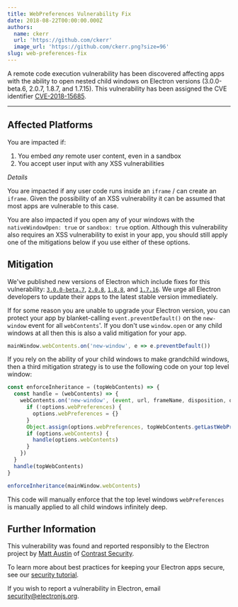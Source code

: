 ```yaml
---
title: WebPreferences Vulnerability Fix
date: 2018-08-22T00:00:00.000Z
authors:
  name: ckerr
  url: 'https://github.com/ckerr'
  image_url: 'https://github.com/ckerr.png?size=96'
slug: web-preferences-fix
---
```

A remote code execution vulnerability has been discovered affecting apps with the ability to open nested child windows on Electron versions (3.0.0-beta.6, 2.0.7, 1.8.7, and 1.7.15). This vulnerability has been assigned the CVE identifier [CVE-2018-15685].

---

## Affected Platforms

You are impacted if:

1. You embed _any_ remote user content, even in a sandbox
2. You accept user input with any XSS vulnerabilities

_Details_

You are impacted if any user code runs inside an `iframe` / can create an `iframe`. Given the possibility of an XSS vulnerability it can be assumed that most apps are vulnerable to this case.

You are also impacted if you open any of your windows with the `nativeWindowOpen: true` or `sandbox: true` option.  Although this vulnerability also requires an XSS vulnerability to exist in your app, you should still apply one of the mitigations below if you use either of these options.

## Mitigation

We've published new versions of Electron which include fixes for  this vulnerability: [`3.0.0-beta.7`](https://github.com/electron/electron/releases/tag/v3.0.0-beta.7), [`2.0.8`](https://github.com/electron/electron/releases/tag/v2.0.8), [`1.8.8`](https://github.com/electron/electron/releases/tag/v1.8.8), and [`1.7.16`](https://github.com/electron/electron/releases/tag/v1.7.16). We urge all Electron developers to update their apps to the latest stable version immediately.

If for some reason you are unable to upgrade your Electron version, you can protect your app by blanket-calling `event.preventDefault()` on the `new-window` event for all  `webContents`'. If you don't use `window.open` or any child windows at all then this is also a valid mitigation for your app.

```javascript
mainWindow.webContents.on('new-window', e => e.preventDefault())
```

If you rely on the ability of your child windows to make grandchild windows, then a third mitigation strategy is to use the following code on your top level window:

```javascript
const enforceInheritance = (topWebContents) => {
  const handle = (webContents) => {
    webContents.on('new-window', (event, url, frameName, disposition, options) => {
      if (!options.webPreferences) {
        options.webPreferences = {}
      }
      Object.assign(options.webPreferences, topWebContents.getLastWebPreferences())
      if (options.webContents) {
        handle(options.webContents)
      }
    })
  }
  handle(topWebContents)
}

enforceInheritance(mainWindow.webContents)
```

This code will manually enforce that the top level windows `webPreferences` is manually applied to all child windows infinitely deep.

## Further Information

This vulnerability was found and reported responsibly to the Electron project by [Matt Austin](https://twitter.com/mattaustin) of [Contrast Security](https://www.contrastsecurity.com/security-influencers/cve-2018-15685).

To learn more about best practices for keeping your Electron apps secure, see our [security tutorial].

If you wish to report a vulnerability in Electron, email security@electronjs.org.

[security tutorial]: https://electronjs.org/docs/tutorial/security
[CVE-2018-15685]: https://cve.mitre.org/cgi-bin/cvename.cgi?name=CVE-2018-15685
